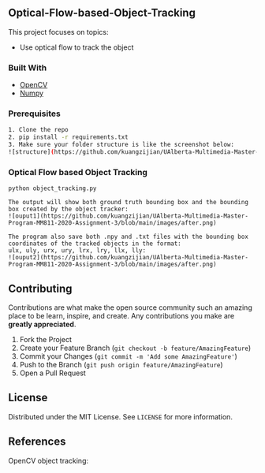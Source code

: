 
<!-- PROJECT LOGO
<br />
<p align="center">
  <a href="https://github.com/othneildrew/Best-README-Template">
    <img src="images/logo.png" alt="Logo" width="80" height="80">
  </a>

  <h3 align="center">Best-README-Template</h3>

  <p align="center">
    An awesome README template to jumpstart your projects!
    <br />
    <a href="https://github.com/othneildrew/Best-README-Template"><strong>Explore the docs »</strong></a>
    <br />
    <br />
    <a href="https://github.com/othneildrew/Best-README-Template">View Demo</a>
    ·
    <a href="https://github.com/othneildrew/Best-README-Template/issues">Report Bug</a>
    ·
    <a href="https://github.com/othneildrew/Best-README-Template/issues">Request Feature</a>
  </p>
</p>
-->


<!-- TABLE OF CONTENTS 
## Table of Contents

* [About the Project](#about-the-project)
  * [Built With](#built-with)
* [Getting Started](#getting-started)
  * [Prerequisites](#prerequisites)
  * [Installation](#installation)
* [Usage](#usage)
* [Roadmap](#roadmap)
* [Contributing](#contributing)
* [License](#license)
* [Contact](#contact)
* [Acknowledgements](#acknowledgements)
-->


<!-- ABOUT THE PROJECT -->
## Optical-Flow-based-Object-Tracking

This project focuses on topics:
* Use optical flow to track the object

### Built With
* [OpenCV](https://opencv.org/)
* [Numpy](https://numpy.org/)

### Prerequisites
```sh
1. Clone the repo
2. pip install -r requirements.txt
3. Make sure your folder structure is like the screenshot below:
![structure](https://github.com/kuangzijian/UAlberta-Multimedia-Master-Program-MM811-2020-Assignment-3/blob/main/images/after.png)

```

### Optical Flow based Object Tracking
```
python object_tracking.py 

The output will show both ground truth bounding box and the bounding box created by the object tracker:
![ouput1](https://github.com/kuangzijian/UAlberta-Multimedia-Master-Program-MM811-2020-Assignment-3/blob/main/images/after.png)

The program also save both .npy and .txt files with the bounding box coordinates of the tracked objects in the format: 
ulx, uly, urx, ury, lrx, lry, llx, lly:
![ouput2](https://github.com/kuangzijian/UAlberta-Multimedia-Master-Program-MM811-2020-Assignment-3/blob/main/images/after.png)
```

## Contributing

Contributions are what make the open source community such an amazing place to be learn, inspire, and create. Any contributions you make are **greatly appreciated**.

1. Fork the Project
2. Create your Feature Branch (`git checkout -b feature/AmazingFeature`)
3. Commit your Changes (`git commit -m 'Add some AmazingFeature'`)
4. Push to the Branch (`git push origin feature/AmazingFeature`)
5. Open a Pull Request



<!-- LICENSE -->
## License

Distributed under the MIT License. See `LICENSE` for more information.

## References
OpenCV object tracking: 
